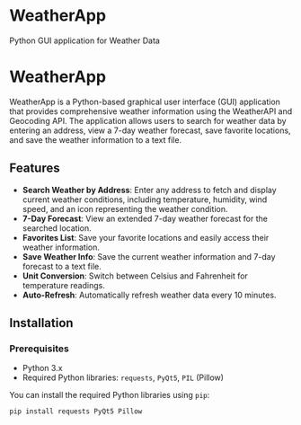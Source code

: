 # WeatherApp
Python GUI application for Weather Data


# WeatherApp

WeatherApp is a Python-based graphical user interface (GUI) application that provides comprehensive weather information using the WeatherAPI and Geocoding API. The application allows users to search for weather data by entering an address, view a 7-day weather forecast, save favorite locations, and save the weather information to a text file.

## Features

- **Search Weather by Address**: Enter any address to fetch and display current weather conditions, including temperature, humidity, wind speed, and an icon representing the weather condition.
- **7-Day Forecast**: View an extended 7-day weather forecast for the searched location.
- **Favorites List**: Save your favorite locations and easily access their weather information.
- **Save Weather Info**: Save the current weather information and 7-day forecast to a text file.
- **Unit Conversion**: Switch between Celsius and Fahrenheit for temperature readings.
- **Auto-Refresh**: Automatically refresh weather data every 10 minutes.

## Installation

### Prerequisites

- Python 3.x
- Required Python libraries: `requests`, `PyQt5`, `PIL` (Pillow)

You can install the required Python libraries using `pip`:

```bash
pip install requests PyQt5 Pillow
